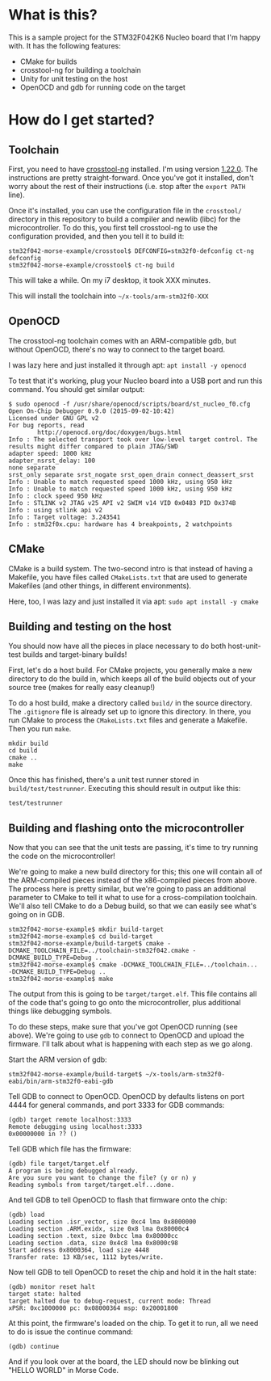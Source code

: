 
# What is this?

This is a sample project for the STM32F042K6 Nucleo board that I'm
happy with. It has the following features:

- CMake for builds
- crosstool-ng for building a toolchain
- Unity for unit testing on the host
- OpenOCD and gdb for running code on the target

# How do I get started?

## Toolchain

First, you need to have [crosstool-ng](http://crosstool-ng.org/)
installed. I'm using version
[1.22.0](http://crosstool-ng.org/download/crosstool-ng/crosstool-ng-1.22.0.tar.bz2). The
instructions are pretty straight-forward. Once you've got it
installed, don't worry about the rest of their instructions (i.e. stop
after the `export PATH` line).

Once it's installed, you can use the configuration file in the
`crosstool/` directory in this repository to build a compiler and
newlib (libc) for the microcontroller. To do this, you first tell
crosstool-ng to use the configuration provided, and then you tell it
to build it:

```
stm32f042-morse-example/crosstool$ DEFCONFIG=stm32f0-defconfig ct-ng defconfig
stm32f042-morse-example/crosstool$ ct-ng build
```

This will take a while. On my i7 desktop, it took XXX minutes.

This will install the toolchain into `~/x-tools/arm-stm32f0-XXX`

## OpenOCD

The crosstool-ng toolchain comes with an ARM-compatible gdb, but
without OpenOCD, there's no way to connect to the target board.

I was lazy here and just installed it through apt: `apt install -y openocd`

To test that it's working, plug your Nucleo board into a USB port and run this command. You should get similar output:

```
$ sudo openocd -f /usr/share/openocd/scripts/board/st_nucleo_f0.cfg
Open On-Chip Debugger 0.9.0 (2015-09-02-10:42)
Licensed under GNU GPL v2
For bug reports, read
        http://openocd.org/doc/doxygen/bugs.html
Info : The selected transport took over low-level target control. The results might differ compared to plain JTAG/SWD
adapter speed: 1000 kHz
adapter_nsrst_delay: 100
none separate
srst_only separate srst_nogate srst_open_drain connect_deassert_srst
Info : Unable to match requested speed 1000 kHz, using 950 kHz
Info : Unable to match requested speed 1000 kHz, using 950 kHz
Info : clock speed 950 kHz
Info : STLINK v2 JTAG v25 API v2 SWIM v14 VID 0x0483 PID 0x374B
Info : using stlink api v2
Info : Target voltage: 3.243541
Info : stm32f0x.cpu: hardware has 4 breakpoints, 2 watchpoints
```

## CMake

CMake is a build system. The two-second intro is that instead of
having a Makefile, you have files called `CMakeLists.txt` that are
used to generate Makefiles (and other things, in different
environments).

Here, too, I was lazy and just installed it via apt: `sudo apt install -y cmake`

## Building and testing on the host

You should now have all the pieces in place necessary to do both
host-unit-test builds and target-binary builds!

First, let's do a host build. For CMake projects, you generally make a
new directory to do the build in, which keeps all of the build objects
out of your source tree (makes for really easy cleanup!)

To do a host build, make a directory called `build/` in the source
directory. The `.gitignore` file is already set up to ignore this
directory. In there, you run CMake to process the `CMakeLists.txt` files and generate a Makefile. Then you run `make`.

```
mkdir build
cd build
cmake ..
make
```

Once this has finished, there's a unit test runner stored in
`build/test/testrunner`. Executing this should result in output like
this:

```
test/testrunner
```

## Building and flashing onto the microcontroller

Now that you can see that the unit tests are passing, it's time to try
running the code on the microcontroller!

We're going to make a new build directory for this; this one will
contain all of the ARM-compiled pieces instead of the x86-compiled
pieces from above. The process here is pretty similar, but we're going
to pass an additional parameter to CMake to tell it what to use for a
cross-compilation toolchain. We'll also tell CMake to do a Debug
build, so that we can easily see what's going on in GDB.

```
stm32f042-morse-example$ mkdir build-target
stm32f042-morse-example$ cd build-target
stm32f042-morse-example/build-target$ cmake -DCMAKE_TOOLCHAIN_FILE=../toolchain-stm32f042.cmake -DCMAKE_BUILD_TYPE=Debug ..
stm32f042-morse-example$ cmake -DCMAKE_TOOLCHAIN_FILE=../toolchain... -DCMAKE_BUILD_TYPE=Debug ..
stm32f042-morse-example$ make
```

The output from this is going to be `target/target.elf`. This file
contains all of the code that's going to go onto the microcontroller,
plus additional things like debugging symbols.

To do these steps, make sure that you've got OpenOCD running (see
above). We're going to use `gdb` to connect to OpenOCD and upload the
firmware. I'll talk about what is happening with each step as we go
along.

Start the ARM version of gdb:
```
stm32f042-morse-example/build-target$ ~/x-tools/arm-stm32f0-eabi/bin/arm-stm32f0-eabi-gdb
```

Tell GDB to connect to OpenOCD. OpenOCD by defaults listens on port
4444 for general commands, and port 3333 for GDB commands:

```
(gdb) target remote localhost:3333
Remote debugging using localhost:3333
0x00000000 in ?? ()
```

Tell GDB which file has the firmware:

```
(gdb) file target/target.elf
A program is being debugged already.
Are you sure you want to change the file? (y or n) y
Reading symbols from target/target.elf...done.
```

And tell GDB to tell OpenOCD to flash that firmware onto the chip:

```
(gdb) load
Loading section .isr_vector, size 0xc4 lma 0x8000000
Loading section .ARM.exidx, size 0x8 lma 0x80000c4
Loading section .text, size 0xbcc lma 0x80000cc
Loading section .data, size 0x4c8 lma 0x8000c98
Start address 0x8000364, load size 4448
Transfer rate: 13 KB/sec, 1112 bytes/write.
```

Now tell GDB to tell OpenOCD to reset the chip and hold it in the halt state:

```
(gdb) monitor reset halt
target state: halted
target halted due to debug-request, current mode: Thread
xPSR: 0xc1000000 pc: 0x08000364 msp: 0x20001800
```

At this point, the firmware's loaded on the chip. To get it to run,
all we need to do is issue the continue command:

```
(gdb) continue
```

And if you look over at the board, the LED should now be blinking out
"HELLO WORLD" in Morse Code.